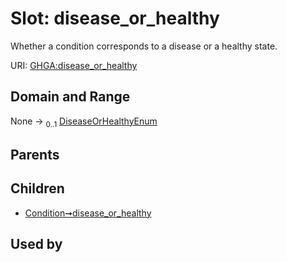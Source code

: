 
# Slot: disease_or_healthy


Whether a condition corresponds to a disease or a healthy state.

URI: [GHGA:disease_or_healthy](https://w3id.org/GHGA/disease_or_healthy)


## Domain and Range

None &#8594;  <sub>0..1</sub> [DiseaseOrHealthyEnum](DiseaseOrHealthyEnum.md)

## Parents


## Children

 *  [Condition➞disease_or_healthy](Condition_disease_or_healthy.md)

## Used by

